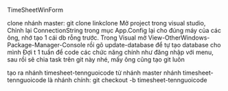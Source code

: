 TimeSheetWinForm

clone nhánh master: git clone linkclone Mở project trong visual studio, Chỉnh lại ConnectionString trong mục App.Config lại cho đúng máy của các ông, nhớ tạo 1 cái db rỗng trước. Trong Visual mở View-OtherWindows-Package-Manager-Console rồi gõ update-database để tự tạo database cho mình Đợi t 1 tuần để code các chức năng chính như đăng nhập với menu, sau rồi sẽ chia task trên git này nhé, mấy ông cũng tạo git luôn

tạo ra nhánh timesheet-tennguoicode từ nhánh master nhánh timesheet-tennguoicode là nhánh chính: git checkout -b timesheet-tennguoicode